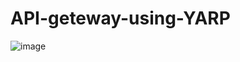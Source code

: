 # API-geteway-using-YARP
 
![image](https://github.com/tarizshahid/API-geteway-using-YARP/assets/33410373/f6a20f70-0a55-45e6-927c-08e4f26523f2)
